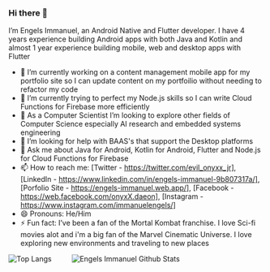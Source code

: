 ### Hi there 👋
I’m Engels Immanuel, an Android Native and Flutter developer. I have 4 years experience building Android apps with both Java and Kotlin and almost 1 year experience building mobile, web and desktop apps with Flutter

- 🔭 I’m currently working on a content management mobile app for my portfolio site so I can update content on my portfoilio without needing to refactor my code
- 🌱 I’m currently trying to perfect my Node.js skills so I can write Cloud Functions for Firebase more efficiently
- 👯 As a Computer Scientist I’m looking to explore other fields of Computer Science especially AI research and embedded systems engineering
- 🤔 I’m looking for help with BAAS's that support the Desktop platforms
- 💬 Ask me about Java for Android, Kotlin for Android, Flutter and Node.js for Cloud Functions for Firebase
- 📫 How to reach me: [Twitter - https://twitter.com/evil_onyxx_jr], [LinkedIn - https://www.linkedin.com/in/engels-immanuel-9b807317a/], [Porfolio Site - https://engels-immanuel.web.app/], [Facebook - https://web.facebook.com/onyxX.daeon], [Instagram - https://www.instagram.com/immanuelengels/]
- 😄 Pronouns: He/Him
- ⚡ Fun fact: I’ve been a fan of the Mortal Kombat franchise. I love Sci-fi movies alot and i'm a big fan of the Marvel Cinematic Universe. I love exploring new environments and traveling to new places

![Top Langs](https://github-readme-stats.vercel.app/api/top-langs/?username=Daeon97&theme=tokyonight) &emsp; &emsp; ![Engels Immanuel Github Stats](https://github-readme-stats.vercel.app/api?username=Daeon97&&show_icons=true&tile_color=ffffff&com_color=bb2acf&&text_color=daf7dc&bg_color=191919)
